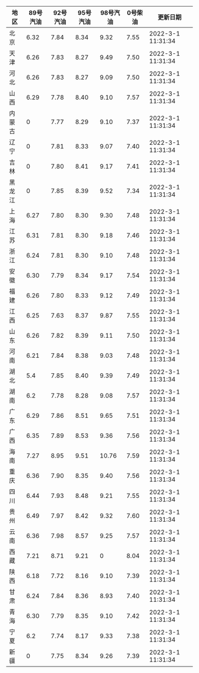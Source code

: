 | 地区 | 89号汽油 | 92号汽油 | 95号汽油 | 98号汽油 | 0号柴油 | 更新日期 |
| --- | --- | --- | --- | --- | --- | --- |
| 北京 | 6.32 | 7.84 | 8.34 | 9.32 | 7.55 | 2022-3-1 11:31:34 |
| 天津 | 6.26 | 7.83 | 8.27 | 9.49 | 7.50 | 2022-3-1 11:31:34 |
| 河北 | 6.26 | 7.83 | 8.27 | 9.09 | 7.50 | 2022-3-1 11:31:34 |
| 山西 | 6.29 | 7.78 | 8.40 | 9.10 | 7.57 | 2022-3-1 11:31:34 |
| 内蒙古 | 0 | 7.77 | 8.29 | 9.10 | 7.37 | 2022-3-1 11:31:34 |
| 辽宁 | 0 | 7.81 | 8.33 | 9.07 | 7.40 | 2022-3-1 11:31:34 |
| 吉林 | 0 | 7.80 | 8.41 | 9.17 | 7.41 | 2022-3-1 11:31:34 |
| 黑龙江 | 0 | 7.85 | 8.39 | 9.52 | 7.34 | 2022-3-1 11:31:34 |
| 上海 | 6.27 | 7.80 | 8.30 | 9.30 | 7.48 | 2022-3-1 11:31:34 |
| 江苏 | 6.31 | 7.81 | 8.30 | 9.18 | 7.46 | 2022-3-1 11:31:34 |
| 浙江 | 6.24 | 7.81 | 8.30 | 9.10 | 7.48 | 2022-3-1 11:31:34 |
| 安徽 | 6.30 | 7.79 | 8.34 | 9.17 | 7.54 | 2022-3-1 11:31:34 |
| 福建 | 6.26 | 7.80 | 8.33 | 9.12 | 7.49 | 2022-3-1 11:31:34 |
| 江西 | 6.25 | 7.63 | 8.37 | 9.87 | 7.55 | 2022-3-1 11:31:34 |
| 山东 | 6.26 | 7.82 | 8.39 | 9.11 | 7.50 | 2022-3-1 11:31:34 |
| 河南 | 6.21 | 7.84 | 8.38 | 9.03 | 7.48 | 2022-3-1 11:31:34 |
| 湖北 | 5.4 | 7.85 | 8.40 | 9.39 | 7.49 | 2022-3-1 11:31:34 |
| 湖南 | 6.2 | 7.78 | 8.28 | 9.08 | 7.57 | 2022-3-1 11:31:34 |
| 广东 | 6.29 | 7.86 | 8.51 | 9.65 | 7.51 | 2022-3-1 11:31:34 |
| 广西 | 6.35 | 7.89 | 8.53 | 9.36 | 7.56 | 2022-3-1 11:31:34 |
| 海南 | 7.27 | 8.95 | 9.51 | 10.76 | 7.59 | 2022-3-1 11:31:34 |
| 重庆 | 6.36 | 7.90 | 8.35 | 9.40 | 7.56 | 2022-3-1 11:31:34 |
| 四川 | 6.44  | 7.93 | 8.48 | 9.21 | 7.55 | 2022-3-1 11:31:34 |
| 贵州 | 6.49 | 7.97 | 8.42 | 9.32 | 7.60 | 2022-3-1 11:31:34 |
| 云南 | 6.36  | 7.98 | 8.57 | 9.25 | 7.57 | 2022-3-1 11:31:34 |
| 西藏 | 7.21 | 8.71 | 9.21 | 0 | 8.04 | 2022-3-1 11:31:34 |
| 陕西 | 6.18 | 7.72 | 8.16 | 9.10 | 7.39 | 2022-3-1 11:31:34 |
| 甘肃 | 6.24 | 7.84 | 8.36 | 8.93 | 7.40 | 2022-3-1 11:31:34 |
| 青海 | 6.30 | 7.79 | 8.35 | 9.10 | 7.42 | 2022-3-1 11:31:34 |
| 宁夏 | 6.2 | 7.74 | 8.17 | 9.33 | 7.38 | 2022-3-1 11:31:34 |
| 新疆 | 0 | 7.75 | 8.34 | 9.26 | 7.39 | 2022-3-1 11:31:34 |
